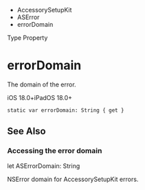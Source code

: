 

- AccessorySetupKit
- ASError
-  errorDomain 

Type Property

# errorDomain

The domain of the error.

iOS 18.0+iPadOS 18.0+

``` source
static var errorDomain: String { get }
```

## See Also

### Accessing the error domain

let ASErrorDomain: String

NSError domain for AccessorySetupKit errors.


